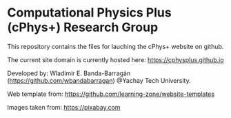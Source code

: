 # Computational Physics Plus (cPhys+) Research Group

This repository contains the files for lauching the cPhys+ website on github.

The current site domain is currently hosted here: https://cphysplus.github.io

Developed by:
Wladimir E. Banda-Barragán (https://github.com/wbandabarragan) @Yachay Tech University.

Web template from:
https://github.com/learning-zone/website-templates

Images taken from: 
https://pixabay.com
